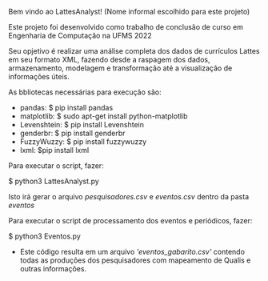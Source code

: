 Bem vindo ao LattesAnalyst! (Nome informal escolhido para este projeto)

Este projeto foi desenvolvido como trabalho de conclusão de curso em Engenharia de Computação na UFMS 2022

Seu opjetivo é realizar uma análise completa dos dados de currículos Lattes em seu formato XML, fazendo desde a raspagem dos dados, armazenamento, modelagem e transformação até a visualização de informações úteis.

As bbliotecas necessárias para execução são:
 - pandas: $ pip install pandas
 - matplotlib: $ sudo apt-get install python-matplotlib
 - Levenshtein: $ pip install Levenshtein
 - genderbr: $ pip install genderbr
 - FuzzyWuzzy: $ pip install fuzzywuzzy
 - lxml: $pip install lxml


 Para executar o script, fazer:

 $ python3 LattesAnalyst.py

 Isto irá gerar o arquivo _pesquisadores.csv_ e _eventos.csv_ dentro da pasta _eventos_
 
 
Para executar o script de processamento dos eventos e periódicos, fazer:

$ python3 Eventos.py 


- Este código resulta em um arquivo _'eventos_gabarito.csv'_ contendo todas as produções dos pesquisadores com mapeamento de Qualis e outras informações.
